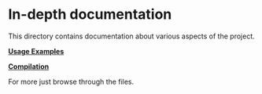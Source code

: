 # In-depth documentation

This directory contains documentation about various aspects of the project.

[**Usage Examples**](examples.md)

[**Compilation**](compilation.md)

For more just browse through the files.
